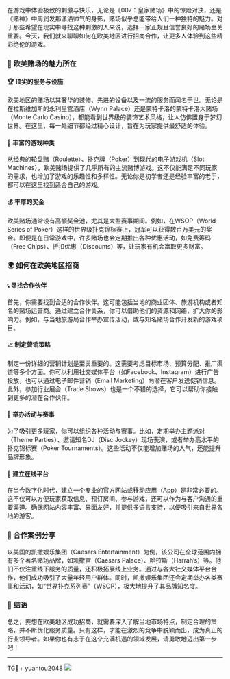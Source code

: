 在游戏中体验极致的刺激与快乐，无论是《007：皇家赌场》中的惊险对决，还是《赌神》中周润发那潇洒帅气的身影，赌场似乎总能带给人们一种独特的魅力。对于那些希望在现实中寻找这种刺激的人来说，选择一家正规且信誉良好的赌场至关重要。今天，我们就来聊聊如何在欧美地区进行招商合作，让更多人体验到这些精彩绝伦的游戏。

### 🎲 欧美赌场的魅力所在

#### 🏆 顶尖的服务与设施
欧美地区的赌场以其奢华的装修、先进的设备以及一流的服务而闻名于世。无论是在拉斯维加斯的永利皇宫酒店（Wynn Palace）还是蒙特卡洛的蒙特卡洛大赌场（Monte Carlo Casino），都能看到世界级的装饰艺术风格，让人仿佛置身于梦幻世界。在这里，每一处细节都经过精心设计，旨在为玩家提供最舒适的体验。

#### 🎉 丰富的游戏种类
从经典的轮盘赌（Roulette）、扑克牌（Poker）到现代的电子游戏机（Slot Machines），欧美赌场提供了几乎所有的主流赌博游戏。这不仅能满足不同玩家的需求，也增加了游戏的乐趣性和多样性。无论你是初学者还是经验丰富的老手，都可以在这里找到适合自己的游戏。

#### 💰 丰厚的奖金
欧美赌场通常设有高额奖金池，尤其是大型赛事期间。例如，在WSOP（World Series of Poker）这样的世界级扑克锦标赛上，冠军可以获得数百万美元的奖金。即便是在日常游戏中，许多赌场也会定期推出各种优惠活动，如免费筹码（Free Chips）、折扣优惠（Discounts）等，让玩家有机会赢取更多财富。

### 🌍 如何在欧美地区招商

#### 📞 寻找合作伙伴
首先，你需要找到合适的合作伙伴。这可能包括当地的商业团体、旅游机构或者知名的赌场运营商。通过建立合作关系，你可以借助他们的资源和网络，扩大你的影响力。例如，与当地旅游局合作举办宣传活动，或与知名赌场合作开发新的游戏项目。

#### 📈 制定营销策略
制定一份详细的营销计划是至关重要的。这需要考虑目标市场、预算分配、推广渠道等多个方面。你可以利用社交媒体平台（如Facebook、Instagram）进行广告投放，也可以通过电子邮件营销（Email Marketing）向潜在客户发送促销信息。此外，参加行业展会（Trade Shows）也是一个不错的选择，它可以帮助你接触到更多的潜在合作伙伴。

#### 🎊 举办活动与赛事
为了吸引更多玩家，你可以组织各种活动与赛事。比如，定期举办主题派对（Theme Parties）、邀请知名DJ（Disc Jockey）现场表演，或者举办高水平的扑克锦标赛（Poker Tournaments）。这些活动不仅能增加赌场的人气，还能提升品牌形象。

#### 🔗 建立在线平台
在当今数字化时代，建立一个专业的官方网站或移动应用（App）是非常必要的。这不仅可以方便玩家获取信息、预订房间、参与游戏，还可以作为与客户沟通的重要渠道。确保网站内容丰富、界面友好，并提供多语言支持，以便吸引来自世界各地的游客。

### 🤝 合作案例分享

以美国的凯撒娱乐集团（Caesars Entertainment）为例，该公司在全球范围内拥有多个著名赌场品牌，如凯撒宫（Caesars Palace）、哈拉斯（Harrah’s）等。他们不仅注重线下服务的质量，还积极拓展线上业务。通过与各大社交媒体平台合作，他们成功吸引了大量年轻用户群体。同时，凯撒娱乐集团还会定期举办各类赛事和活动，如“世界扑克系列赛”（WSOP），极大地提升了其品牌知名度。

### 🚀 结语

总之，要想在欧美地区成功招商，就需要深入了解当地市场特点，制定合理的策略，并不断优化服务质量。只有这样，才能在激烈的竞争中脱颖而出，成为真正的行业领导者。如果你也有志于在这个充满机遇的领域发展，请勇敢地迈出第一步吧！

---

TG💪+ yuantou2048  ![](https://github.com/user-attachments/assets/cf57a8bb-a08e-43c1-ad82-039f33c64200)